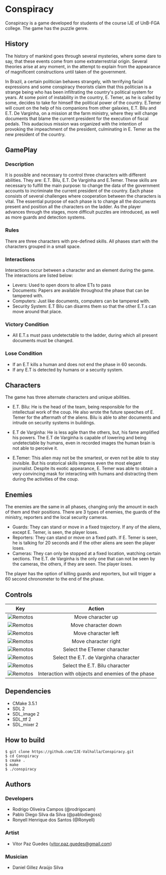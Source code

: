 # Conspiracy

Conspiracy is a game developed for students of the course IJE of UnB-FGA college. The game has the puzzle genre.

## History

The history of mankind goes through several mysteries, where some dare to say, that these events come from some extraterrestrial origin. Several theories arise at any moment, in the attempt to explain from the appearance of magnificent constructions until taken of the government.

In Brazil, a certain politician behaves strangely, with terrifying facial expressions and some conspiracy theorists claim that this politician is a strange being who has been infiltrating the country's political system for years. At some point of instability in the country, E. Temer, as he is called by some, decides to take for himself the political power of the country. E.Temer will count on the help of his companions from other galaxies, E.T. Bilu and E.T. De Varginha, on a mission at the farm ministry, where they will change documents that blame the current president for the execution of fiscal pedals. This audacious mission was organized with the intention of provoking the impeachment of the president, culminating in E. Temer as the new president of the country.

## GamePlay
### Description
It is possible and necessary to control three characters with different abilities. They are: E.T. Bilu, E.T. De Varginha and E.Temer. These skills are necessary to fulfill the main purpose: to change the data of the government accounts to incriminate the current president of the country. Each phase consists of several challenges where cooperation between the characters is vital. The essential purpose of each phase is to change all the documents present and position all the characters on the ladder. As the player advances through the stages, more difficult puzzles are introduced, as well as more guards and detection systems.

### Rules

There are three characters with pre-defined skills. All phases start with the characters grouped in a small space.

### Interactions

Interactions occur between a character and an element during the game. The interactions are listed below:

* Levers: Used to open doors to allow ETs to pass
* Documents: Papers are available throughout the phase that can be tampered with.
* Computers: Just like documents, computers can be tampered with.
* Security System: E.T Bilu can disarms them so that the other E.T.s can move around that place.

### Victory Condition

* All E.T.s must pass undetectable to the ladder, during which all present documents must be changed.

### Lose Condition
* If an E.T kills a human and does not end the phase in 60 seconds.
* If any E.T is detected by humans or a security system.

## Characters
The game has three alternate characters and unique abilities.

* E.T. Bilu: He is the head of the team, being responsible for the intellectual work of the coup. He also wrote the future speeches of E. Temer for the aftermath of the aliens. Bilu is able to alter documents and intrude on security systems in buildings.

* E.T de Varginha: He is less agile than the others, but, his fame amplified his powers. The E.T de Varginha is capable of lowering and being undetectable by humans, even in recorded images the human brain is not able to perceive it.

* E.Temer: This alien may not be the smartest, or even not be able to stay invisible. But his oratorical skills impress even the most elegant journalist. Despite its exotic appearance, E. Temer was able to obtain a very convincing mask for interacting with humans and distracting them during the activities of the coup.

## Enemies

The enemies are the same in all phases, changing only the amount in each of them and their positions. There are 3 types of enemies, the guards of the ministry, reporters and the local security cameras.

* Guards: They can stand or move in a fixed trajectory. If any of the aliens, except E. Temer, is seen, the player loses.
* Reporters: They can stand or move on a fixed path. If E. Temer is seen, he is talking for 20 seconds and if the other aliens are seen the player loses.
* Cameras: They can only be stopped at a fixed location, watching certain sections. The E.T. de Varginha is the only one that can not be seen by the cameras, the others, if they are seen. The player loses.

The player has the option of killing guards and reporters, but will trigger a 60 second chronometer to the end of the phase.

## Controls

| Key | Action |
|:-----:|:----:|
|![Remotos](https://raw.githubusercontent.com/wiki/IJE-Valhalla/Conspiracy/image/key_up.png)|Move character up|
|![Remotos](https://raw.githubusercontent.com/wiki/IJE-Valhalla/Conspiracy/image/key_down.png)|Move character down|
|![Remotos](https://raw.githubusercontent.com/wiki/IJE-Valhalla/Conspiracy/image/key_left.png)|Move character left|
|![Remotos](https://raw.githubusercontent.com/wiki/IJE-Valhalla/Conspiracy/image/key_right.png)|Move character right|
|![Remotos](https://raw.githubusercontent.com/wiki/IJE-Valhalla/Conspiracy/image/key_one.png)|Select the ETemer character|
|![Remotos](https://raw.githubusercontent.com/wiki/IJE-Valhalla/Conspiracy/image/key_two.png)|Select the E.T. de Varginha character|
|![Remotos](https://raw.githubusercontent.com/wiki/IJE-Valhalla/Conspiracy/image/key_three.png)|Select the E.T. Bilu character|
|![Remotos](https://raw.githubusercontent.com/wiki/IJE-Valhalla/Conspiracy/image/key_space.png)|Interaction with objects and enemies of the phase|

## Dependencies

- CMake 3.5.1
- SDL 2
- SDL\_image 2
- SDL\_ttf 2
- SDL\_mixer 2

## How to build

```
$ git clone https://github.com/IJE-Valhalla/Conspiracy.git
$ cd Conspiracy
$ cmake .
$ make
$ ./conspiracy
```

## Authors

### Developers
- Rodrigo Oliveira Campos (@rodrigocam)
- Pablo Diego Silva da Silva (@pablodiegoss)
- Ronyell Henrique dos Santos (@Ronyell)

### Artist
 - Vitor Paz Guedes (vitor.paz.guedes@gmail.com)

### Musician
 - Daniel Gillez Araújo Silva
